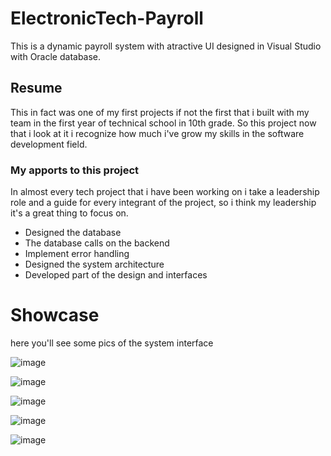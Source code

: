 # ElectronicTech-Payroll
This is a dynamic payroll system with atractive UI designed in Visual Studio with Oracle database.
## Resume
This in fact was one of my first projects if not the first that i built with my team in the first year of technical school in 10th grade. 
So this project now that i look at it i recognize how much i've grow my skills in the software development field.
### My apports to this project 
In almost every tech project that i have been working on i take a leadership role and a guide for every integrant of the project, so i think my leadership it's a great thing to focus on.
- Designed the database
- The database calls on the backend
- Implement error handling
- Designed the system architecture
- Developed part of the design and interfaces
# Showcase
here you'll see some pics of the system interface

![image](https://github.com/user-attachments/assets/90d1dd9b-b7db-4f96-89c8-ac5c5e5844a6)

![image](https://github.com/user-attachments/assets/663ce4d3-9353-4932-96de-399cc5816eda)

![image](https://github.com/user-attachments/assets/0a420c9c-fd69-4bbb-b0c2-1d4d5706b104)

![image](https://github.com/user-attachments/assets/69f67477-e6f4-420c-be23-4840ed9b6b76)

![image](https://github.com/user-attachments/assets/d3718278-9093-4b75-869f-571d538cf776)
